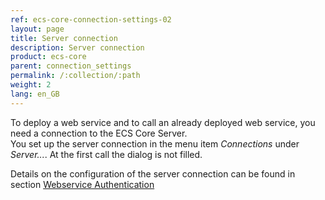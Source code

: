 ```yaml
---
ref: ecs-core-connection-settings-02
layout: page
title: Server connection
description: Server connection
product: ecs-core
parent: connection_settings
permalink: /:collection/:path
weight: 2
lang: en_GB
---
```


To deploy a web service and to call an already deployed web service, you need a connection to the ECS Core Server. <br>
You set up the server connection in the menu item *Connections* under *Server...*. 
At the first call the dialog is not filled.

Details on the configuration of the server connection can be found in section [Webservice Authentication](../webservices/webservice_authentication)